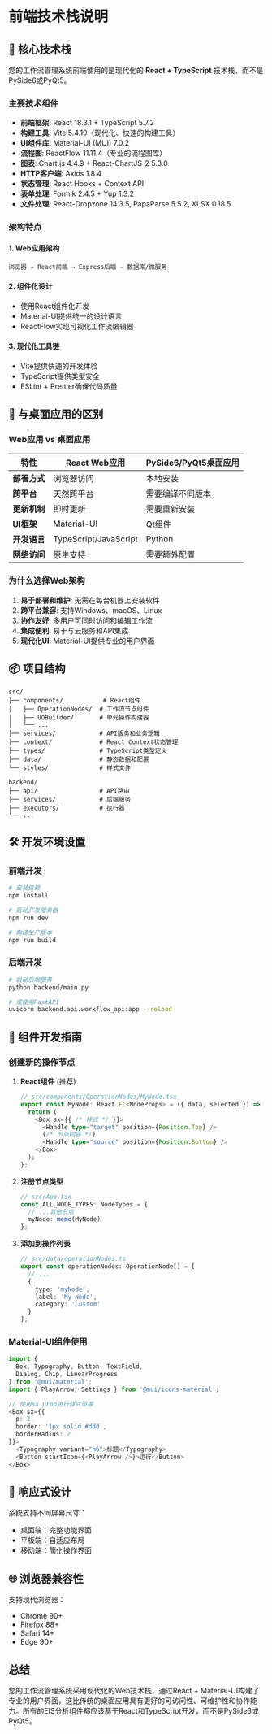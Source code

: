 # 前端技术栈说明

## 🎯 核心技术栈

您的工作流管理系统前端使用的是现代化的 **React + TypeScript** 技术栈，而不是PySide6或PyQt5。

### 主要技术组件

- **前端框架**: React 18.3.1 + TypeScript 5.7.2
- **构建工具**: Vite 5.4.19（现代化、快速的构建工具）
- **UI组件库**: Material-UI (MUI) 7.0.2
- **流程图**: ReactFlow 11.11.4（专业的流程图库）
- **图表**: Chart.js 4.4.9 + React-ChartJS-2 5.3.0
- **HTTP客户端**: Axios 1.8.4
- **状态管理**: React Hooks + Context API
- **表单处理**: Formik 2.4.5 + Yup 1.3.2
- **文件处理**: React-Dropzone 14.3.5, PapaParse 5.5.2, XLSX 0.18.5

### 架构特点

#### 1. Web应用架构
```
浏览器 → React前端 → Express后端 → 数据库/微服务
```

#### 2. 组件化设计
- 使用React组件化开发
- Material-UI提供统一的设计语言
- ReactFlow实现可视化工作流编辑器

#### 3. 现代化工具链
- Vite提供快速的开发体验
- TypeScript提供类型安全
- ESLint + Prettier确保代码质量

## 🔧 与桌面应用的区别

### Web应用 vs 桌面应用

| 特性 | React Web应用 | PySide6/PyQt5桌面应用 |
|------|---------------|----------------------|
| **部署方式** | 浏览器访问 | 本地安装 |
| **跨平台** | 天然跨平台 | 需要编译不同版本 |
| **更新机制** | 即时更新 | 需要重新安装 |
| **UI框架** | Material-UI | Qt组件 |
| **开发语言** | TypeScript/JavaScript | Python |
| **网络访问** | 原生支持 | 需要额外配置 |

### 为什么选择Web架构

1. **易于部署和维护**: 无需在每台机器上安装软件
2. **跨平台兼容**: 支持Windows、macOS、Linux
3. **协作友好**: 多用户可同时访问和编辑工作流
4. **集成便利**: 易于与云服务和API集成
5. **现代化UI**: Material-UI提供专业的用户界面

## 📦 项目结构

```
src/
├── components/           # React组件
│   ├── OperationNodes/  # 工作流节点组件
│   ├── UOBuilder/       # 单元操作构建器
│   └── ...
├── services/            # API服务和业务逻辑
├── context/             # React Context状态管理
├── types/               # TypeScript类型定义
├── data/                # 静态数据和配置
└── styles/              # 样式文件

backend/
├── api/                 # API路由
├── services/            # 后端服务
├── executors/           # 执行器
└── ...
```

## 🛠️ 开发环境设置

### 前端开发
```bash
# 安装依赖
npm install

# 启动开发服务器
npm run dev

# 构建生产版本
npm run build
```

### 后端开发
```bash
# 启动后端服务
python backend/main.py

# 或使用FastAPI
uvicorn backend.api.workflow_api:app --reload
```

## 🔌 组件开发指南

### 创建新的操作节点

1. **React组件** (推荐)
   ```typescript
   // src/components/OperationNodes/MyNode.tsx
   export const MyNode: React.FC<NodeProps> = ({ data, selected }) => {
     return (
       <Box sx={{ /* 样式 */ }}>
         <Handle type="target" position={Position.Top} />
         {/* 节点内容 */}
         <Handle type="source" position={Position.Bottom} />
       </Box>
     );
   };
   ```

2. **注册节点类型**
   ```typescript
   // src/App.tsx
   const ALL_NODE_TYPES: NodeTypes = {
     // ...其他节点
     myNode: memo(MyNode)
   };
   ```

3. **添加到操作列表**
   ```typescript
   // src/data/operationNodes.ts
   export const operationNodes: OperationNode[] = [
     // ...
     {
       type: 'myNode',
       label: 'My Node',
       category: 'Custom'
     }
   ];
   ```

### Material-UI组件使用

```typescript
import {
  Box, Typography, Button, TextField,
  Dialog, Chip, LinearProgress
} from '@mui/material';
import { PlayArrow, Settings } from '@mui/icons-material';

// 使用sx prop进行样式设置
<Box sx={{ 
  p: 2, 
  border: '1px solid #ddd',
  borderRadius: 2
}}>
  <Typography variant="h6">标题</Typography>
  <Button startIcon={<PlayArrow />}>运行</Button>
</Box>
```

## 📱 响应式设计

系统支持不同屏幕尺寸：
- 桌面端：完整功能界面
- 平板端：自适应布局
- 移动端：简化操作界面

## 🌐 浏览器兼容性

支持现代浏览器：
- Chrome 90+
- Firefox 88+
- Safari 14+
- Edge 90+

## 总结

您的工作流管理系统采用现代化的Web技术栈，通过React + Material-UI构建了专业的用户界面，这比传统的桌面应用具有更好的可访问性、可维护性和协作能力。所有的EIS分析组件都应该基于React和TypeScript开发，而不是PySide6或PyQt5。